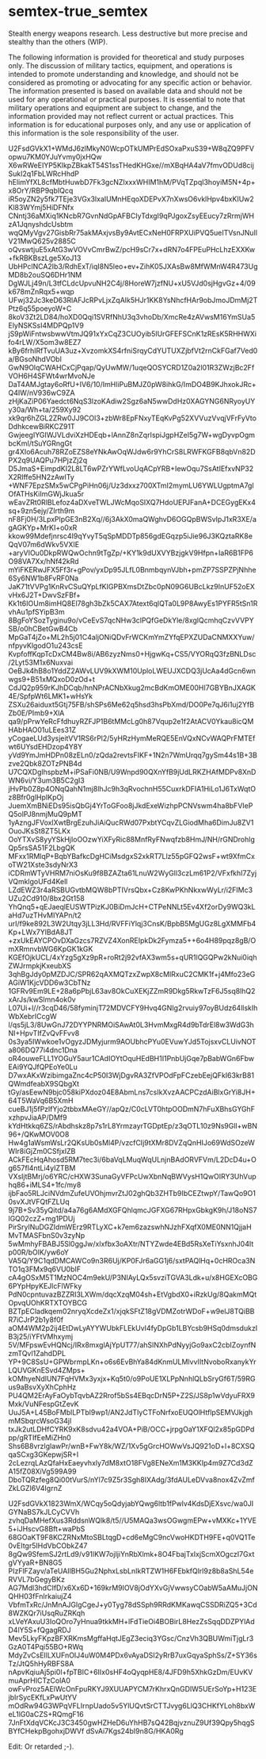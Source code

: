 # semtex-true_semtex
Stealth energy weapons research. Less destructive but more precise and stealthy than the others (WIP). 

The following information is provided for theoretical and study purposes only. The discussion of military tactics, equipment, and operations is intended to promote understanding and knowledge, and should not be considered as promoting or advocating for any specific action or behavior. The information presented is based on available data and should not be used for any operational or practical purposes. It is essential to note that military operations and equipment are subject to change, and the information provided may not reflect current or actual practices. This information is for educational purposes only, and any use or application of this information is the sole responsibility of the user.

U2FsdGVkX1+WMdJ6zlMkyN0WcpOTkUMPrEdSOxaPxuS39+W8qZQ9PFVopwu7KM0YJuYvmy0jxHQw
X6wRWeEIYP5KlkpZBkakT54S1ssTHedKHGxe//mXBqHA4aV7fmvODUd8cijSukI2q1FbLWRcHhdP
hElimYfXL8cfMbtHuwbD7Fk3gcNZIxxxWHIM1hM/PVqTZpqI3hoyiM5N+4p+x8OrY/RBP9qbIQcq
iR5oyZN2y5fk7TEje3VGx3lxaIUMnHEqoXDEPvX7nXwsO6vklHpv4bxKIUw2Kl83WYmj5HiDFNfx
CNntj36aMXiq1KNcbR7GvnNdGpAFBCIyTdxgI9qPJgoxZsyEEucy7zRrmjWHzA1JqnyshdcUsbtm
wqQMyVgv27GisbRr75akMAxjvsBy9AvtECxNeH0FRPXUiPVQ5ueITVsnJNuIlV21MwQ625v2885C
oQvswtjuE5xAtG3wVOVvCmrBwZ/pcH9sCr7x+dRN7o4FPEuPHcLhzEXXKw+fkRBKBszLge5XoJ13
UbHPclNCA2Ib3/RdhExT/iqI8N5leo+ev+ZihK05JXAsBw8MfWMnW4R473UgMD8b2ouSQ6DHr1NM
DgWJLj49n/L3tfCLdcUpvuNH2C4j/8HoreW7jzfNU+xU5VJd0sjHgvGz+4/09k678mZnRqx5+wqp
UFwj32Jc3keD63RlAFJcRPvLjxZqAIk5HJr1KK8YsNhcfHAr9obJmoJDmMj2TPtz6q55poeyoW+C
8koV3Zt2LD84/hoXD0Qqi1SVRfNhU3q3vhoDb/XmcRe4zAVwsM16YmSUa5ElyNSKSsI4MDPQp1V9
jS9pWiFntwsbwwVtmJQ91xYxCqZ3CUOyib5IUrGFEFSCnK1zREsK5RHHWXifo4rLW/X5om3w8EZ7
kBy6frhIRfTvuUA3uz+XvzomkXS4rfniSrqyCdYUTUXZjbfVt2rnCkFGaf7Ved0a/BGsoNhdVObl
GwN9OlqCWAHCxCjPqap/QyUwMW/1uqeQOSYCRD1Z0a2l01R3ZWzjBc2FfVOH6H4SFWt4wrMvoNJe
DaT4AMJgtay6oRfU+IV6/10/ImHIiPuBMJZ0pW8ihkG/ImDO4B9KJhxokJRc+Q4IW/nV936wC9ZA
zHjKaZiP06Yaedct6NqS3lzoKAdiw2Sgz6aN5wwDdHz0XAGYNG6NRyoyUYy30a/Wh+ta/259Xy92
xk9qr6hZGL2ZRw0JJ9COl3+zbWr8EpFNxyTEqKvPg52XVVuzVvqjVFrFyVtoDdhkcewBiRKCZ91T
GwjeegIYGIWJVLdviXzHDEqb+lAnnZ8nZqrIspiJgpHZel5g7W+wgDyvpOgmbcKmI/tSuYGRngGt
gr4XIo6Acuh78RZoEZS8eYNkAwOqWJdw6r9YhCrS8LRWFKGFB8qbVn82DPX2q9UAQPu7HPjzZj2q
D5JmaS+EimpdKI2L8LT6wPZrYWfLvoUqACpYRB+IewOqu7SsAtIEfxvNP32X2Rlffe5HN2zAwlTy
+WNF7EpzSMx5wCPgPiHn06j/Uz3dxxz700XTmI2mymLU6YWLUgptmA7glOfATHsKiImGWjJkua5r
wEavZRt0RlBLefoz4aDXveTWLJWcMqoSIXQ7HdoUEPJFanA+DCEGygEKx4sq+9zn5ejy/ZIrth9m
nF8Fj0H/3LpxPlpGE3nB2Xq//6j3AkX0maQWghvD6OGQpBWSvIpJ1xR3XE/agAGKYp+MrKI+o0xR
kkow99Mdefjnrsc4I9qYvyT5qSpMDDTp856gdEGqzp5iJie96J3KQztaRK8eQqV07m6dWkv5VXIE
+aryVIOu0DkpRWQwOchn9tTgZp/+KY1k9dUXVYBzjgkV9Hfpn+IaR6B1FP6O98VA7Xx/hNf42kRd
mYiFKERwJFX5Ff3r+gPov/yxDp95JLfL0BnmbqynVJbh+pmZP7SSPZPjNhhe6Sy6NW1b8FvRF0Na
JaK71tVVPg1KnRvCSuQYpLfKIGPBXmsDtZbc0pN09G6UBcLkz9InUF52oEXvHx6J2T+DwvSzFBf+
Kk1t6IOUm8imHQ8El78gh3bZk5CAX7Atext6qlQTa0L9P8AwyEs1PYFR5tSn1RvhAu1pfSYipB3m
8BgFoYSozTyginu9o/vCeEvS7qcNHw3clPQfGeDkYle/8xglQcmhqCzvVVPYSB/o0hCBetGwB4Cb
MpGaT4jZo+ML2h5j01C4aljONiQDvFrWCKmYmZYfqEPXZUDaCNMXXYuw/nfpyvKlgodO1u243csE
KvpfoffKqpTcDxCM4Bw8i/AB6zyzNms0+HjgwKq+CS5/VYORqQ3fzBNLDsc/2Lyt53M1x6Nuxvai
OeBJk4hB8o1YddZ2AWvLUV9kXWM10UploLWEUJXCDQ3jUcAa4dGcn6wnwgs9+B51xMQxoD0zOd+t
CdJQ2p959rKJhDCqb/hnNPrACNbXkug2mcBdKmOME00HI7GBYBnJXAGK4E/SpfpWt6LMK1+wHsYk
ZSXu26aiduxt5Gtj75FB/shSPs6Me62q5hsd3hsPbXmd/DO0Pe7qJ6i1uj2YfBZb0E/PImb9+XlA
qa9/pPrwYeRcFfdhuyRZFJP1B6tMMcLg0h87Vqup2e1f2AtACV0Ykau8icQMHAbHAO01uLEes31Z
yCogaeLUd3ysjeitVV1RS6rPl2/5yHRzHymMeRQE5EnVQxNCvWAQPrFMTEfwt6UYsdEHDzop4Y8Y
yVd9YmJmHDPn08zELn0/zQda2revtsFIKF+1N2n7WmUrqq7gySm44s1B+3Bzve2Qbk8ZOTzPNB4d
U7CQXDglhspbzM+iPSaFi0NB/U9Wnpd90QXnYfB9jUdLRKZHAfMDPv8XnDWN6vi/Y3um3B5C2gI3
jHvPb0Z8p4ONqQahN1mj8lhJc9h3qRvochnH55CuxrkDFIA1HiLo1J6TxWqtOz8Bfr0glHpIKpOj
JuemXmBNiEDs95isQbGj4YrToGFoo8jJkdExeWizhpPCNVswm4ha8bFVIePQ5olPJ8nmjMuQ9pMT
1yAzngJFVoxlXwtBrgEzuhJiAiQucRWd07PxbtYCqvZLGiodMha6DimJu8ZV1OuoJKsSt8ZT5LKx
OoYTXvS8yyYSkHjIoOOzwYiXFyRic88MnfRyFNwqfzb8HmJ/NH/rGNDrohlgQp5rsSA51F2LbgQK
MFxx1RMlqP+BqbYBafkcDgHCiMsdgxS2xkRT7Llz55pGFQ2wsF+wt9XfmCxoTW21Xste3sdyNrX3
iCDRmWTyVHRM7niOsKu9f8BZAZta61LnuW2WyGll3czLm61P2/VFxfkhI7ZyjVQmklgoUFd4Kell
LZdEWZ3r4aRSBUGvtbMQW8bPTIVrsQbx+Cz8KwPKhNkxwWyLr/i2FIMc3UZu2Cd910/8bx2Gt158
YhQnq5+qEJaeqlEUSWTPizKJ0BiDmJcH+CTPeNNLt5Ev4Xf2orDy9WQ3kLaHd7uzTHvMIYAPn/t2
urI/f9ke892L3W2Utqy3jLL3Hd/RVFFiYlqj3CnsK/BpbB5MgUGz8LgXMMFb4Kp+LWx7YlBdA8JT
+zxUkEAYCPOvDXaGzcs7RZVZ4XonREIpkDk2Fymza5++6o4H89pqz8gB/OmXRmnvbWG6KpGK1kGK
KGEfOjkUCL/4xYzg5gXz9pR+roRt2j92vfAX3wm5s+qUR1lQGQPw2kNui0iqhZWJrmpkjKxeubXS
3qhBgJdy0pMZDJC/SPR62qAXMQTzxZwpX8cMlRxuC2CMK1f+j4Mfo23eGAGiW1KjcVDD6w3CbTNz
1GFRv9Em9LE+28a6pPbjL63av8OkCuXEKjZZmR9Dkg5RkwTzF6J5sq8lhQ2xArJs/kwSlmn4ok0v
L07Ui+l//r3cqD46/58fyminjT72MDVCFY9Hvq4GNIg2rvuiy97oyBUdz64llskIhWbXebrICcgW
l/qs5jL3/8UwGnJ72DYYPNRMOiSAwAt0L3HvmMxgR4d9bTdrEl8w3WdG3hNI+HpvTIfZvQvFFvv8
0s3ya5IWwkoe1vOgyzJDMyjurm9AOUbhcPYu0EVuwYJd5TojsxvCLUivNOTa806DQ77i4dnc1Dna
oR4ouweFLL1YOGuY5aur1CAdIOYtOquHEdBH1I1PnbUjGqe7pBabWGn6FbwEAi9YQJfQPEoYe0Lu
D7wxAKxWzibimgaZnc4cP50I3WjDgvRA3ZfVPOdFpFCzebEejQFkI63krB81QWmdfeabX9SQbgXt
tGy/asEewN9bjc058kiPXdoz04E8AbmLns7csIkXvzAACPCzdAiBlxGrYi8JH+64T5WaVq6B5XmH
cueBJ1j5fPzlfYjo2tbbxMAeGY//apQz/C0cLVT0htpOODmN7hFuXBhsGYGhFxzhpvJiaAP/DMf9
kYdHtkkq6ZS/rAbdhskz8p7s1rL8YrmzayrTGDptEp/z3qOTL10z9Ns9Gll+wBN96+/QKwMOV0O8
Hw4g1aWsmWsLr2QKsUb0sMl4P/vzcfCIj9tXMr8DVZqQnHIJo69WdSOzeWWIr8iGjZm0CSfjxIZB
ACkFEcHqAhosd5RM7tec3i/6baVqLMuqWqULnjnBAdORVFVm/L2DcD4u+Og657fl4ntLi4yIZTBM
VXsIjtBMrj/o6YRC/cHXW3SunaGyVFPcUwXbnNqBWVysH1QwOIRY3UhVuphq86+iMLS4+1fc/my8
ijbFao5RLJciNVdmZufeUVOhjmvrZtJ02ghQb3ZHTb9IbCEZtwpY/TawQo9O10svXJtVFQtFZLUq
9j7B+Sv35yQitd/a4a76g6AMdXGFQhlqmcJGFXG67RHpxGbkgK9h/J18oNS7lGQ02czZ+mg1PDUj
PirSrylNuDGZIdmWErz9RTLyXC+k7em6zazswhNJzhFXqfX0ME0NN1QjjaHMvTMASFbnS0v3zyNp
5wMmhyFBABJ5Sl0ggJw/xlxfbx3oAXtr/NTYZwde4EBd5RsXeTiYsxnhJ04Itp00R/bOlK/yw6oY
VA5Q/Y9C1qdDMCAWCo9n3R6Uj/KP0FJr6aGG1j6/sxtPAQlHq+0cHROca3NTO1q3FMx9q6VU0bIF
cA4gOSxM5T1MzNOC4m9ekU/P3NIAyLQx5svziTGVA3Ldk+u/x8HGEXcOBG6PYpHpyKEJlcFlWFky
PdN0cpntuvazBZZRI3LXWm/dqcXzqM04sh+EtVgbdX0+iRzkUg/8QakmMQtOpvqUOhKRTXTOYBCG
BZTpECladkqem02nryqXcdeZx1/xjqkSFtZ18gVDMZotrWDoF+w9elJ8TQiBBR7iCJrP2b1y8f0f
aOM4WM2p2ij4EtDwLyAYYWUbkFLEkUvI4fyDpGb1LBYcsb9HSq0dmsdukzIB3j25/iYFtVMhxymj
5V/MFpswEvHQNcj/IRx8mxglAjYpUT77/ahSlNXhPdNyyjGo9axC2cbIZoynfNzmTQvl1ZahdDPL
YP+9C8SsU+GPWbrmpLKn+o6s6EvBhYa84dKnmULMlvvIItNvoboRxanykYrLQUVGKnESvd4ZMps+
kOMhyeNdlUN7FqHVMx3yxjx+Kq5t0/o9PoUE1XLPpNnhlQLbSryGf6T/59RGus9aBsvXyXhCphHz
PU4QM2ErAyFaOybTqvbAZ2Rrof5bSs4EBqcDrN5P+Z2S/JS8p1wVdyuFRX9Mxk/VuNFespGtZevK
UuJ5A+L45BoFMblLPTbl9wp1/AN2JdTIyCTFoNrfxoEUQOlHtflpSEMVJkjghmMSbqrcWsoG34jl
txJk2utLDHfCYRK9xK8sdvu42a4VOA+PiB/OCC+jrpgOaY1XFQl2x85pGDPdpp/gRTIfEeMiZHn0
Shs6B8vrzlglawPr/wnB+FwY8k/WZ/1Xv5gGrcHOWwVsJQ921oD+l+8CXSQqaSCxg3GKepwjSR+I
2cLezrqLAzQfaHxEaeyvhxly7dM8xtO18FVg8ENeXm1M3KKIp4m9Z7Cd3dZA15fZ08XiVg599A99
DboTQRzfeg8Qi00tVurS/nYl7c9Z5r3Sgh8IXAdg/3fdAULeDVva8nox4ZvZmfZkLGZl6V4IgrnZ




U2FsdGVkX1823WmX/WCqy5oQdyjabYQwg6ltb1fPwlv4KdsDjEXsvc/wa0JIGYNaBS7kJLCyCVVh
zvhqDaMHefXus3RddsnWQlk8/t5//U5MAQa3wsOGwgmEPw+vMXKc+1YVE5+iJHscvG8Bft+waPbS
68GOaKT9F8KCZRNxMtoSBLtqgD+cd6eMgC9ncVwoHKDTH9FE+q0VQ1Te0vEItgr5IHdVbCObkZ47
8gQw9SfemSJ2rtLd9/v91lKW7ojIjiYnRbXlmk+8O4FbajTxIxjScmXOgczI7GxtgVYyaR+BN8G5
PIzFlFZayv/aTeUAIlBH5Gu2NphxLsbLnIkRTZW1H6FEbkfQlrl9z8b8aShL54eRVVL7bGegyBKz
AG7Mdl3hdCIfD/x6Xx6D+169krM9IOV8jOdYXvGjVwwsyCOabW5aAMuJjONQHH03fFnIrkaiujZ4
VbfmTxRc/JnMnAJGlgCgeJ+y0Tyg78dSSph9RRdKMKawqCSSDRiZQ5+3Cd8WZKQr7iUsqRuZRKqh
xLVeYAxuU3IoQOro7yHnua9tkkMH+lFdTieOi4BOBirL8HezZsSqqDDZPYlAdD4lY5S+fQgagRDJ
Mev5LkyFKpzBFXRKmsMgffaHqtJEgZ3eciq3YGsc/CnzVh3QBUWmiTjgLr3GzA0T4Pqi55BO+RWq
MdyZvCsEllLXUFnOIJ4uW0M4PDx6vAyaDSI2yRrB7uxGqyaSphSs/Z+SY36sTz/JtQ5hHyRBFS8A
nApvKqiuAj5pi0l+fpTBIC+6IIx0sHF4oQyqpHE8/4JFD9h5XhkGzDm/EUvKVmuAprHICTzColA0
owFvProz5AElWcOnFpuRKYJ9XUUAPYCM7rKhrxQnGDIW5UErSoYp+H123EjbIrSycEKfLxPwUtYV
mOdRw94G3WPqVFLIrnpUado5v5YlUQvtSrCTTJvyg6LlQ3CHKfYLoh8bxWeL1lG0aCZS+RQmgF16
7JnFtXdqVCKcJ3C3450gwHZHeD6uYhHB7sQ42BqjvznuZ9Uf39Qpy5hqgSBYfCHekpBgohxjDWVf
dSvAi7Kgs24bI9n8G/HKA0Rg

Edit: Or retarded ;-).
